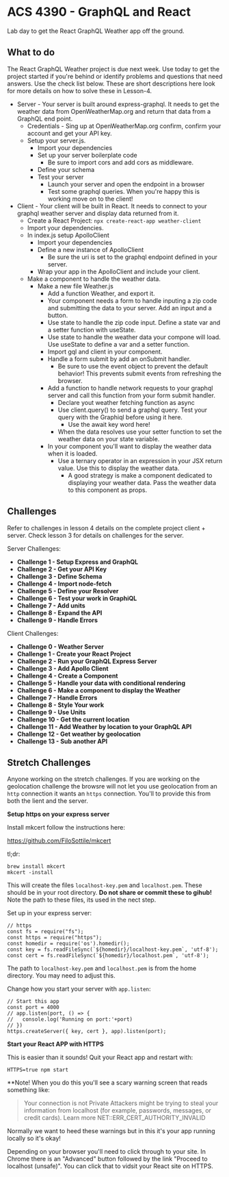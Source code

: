 # ACS 4390 - GraphQL and React

Lab day to get the React GraphQL Weather app off the ground. 

## What to do

The React GraphQL Weather project is due next week. Use today to get the project started if you're behind or identify problems and questions that need answers. Use the check list below. These are short descriptions here look for more details on how to solve these in Lesson-4. 

- Server - Your server is built around express-graphql. It needs to get the weather data from OpenWeatherMap.org and return that data from a GraphQL end point. 
	- Credentials - Sing up at OpenWeatherMap.org confirm, confirm your account and get your API key. 
	- Setup your server.js. 
		- Import your dependencies
		- Set up your server boilerplate code
			- Be sure to import cors and add cors as middleware.
		- Define your schema
		- Test your server
			- Launch your server and open the endpoint in a browser
			- Test some graphql queries. When you're happy this is working move on to the client!
- Client - Your client will be built in React. It needs to connect to your graphql weather server and display data returned from it. 
	- Create a React Project: `npx create-react-app weather-client`
	- Import your dependencies. 
	- In index.js setup ApolloClient
		- Import your dependencies
		- Define a new instance of ApolloClient
			- Be sure the uri is set to the graphql endpoint defined in your server. 
		- Wrap your app in the ApolloClient and include your client.
	- Make a component to handle the weather data. 
		- Make a new file Weather.js
			- Add a function Weather, and export it. 
			- Your component needs a form to handle inputing a zip code and submitting the data to your server. Add an input and a button. 
			- Use state to handle the zip code input. Define a state var and a setter function with useState.
			- Use state to handle the weather data your compone will load. Use useState to define a var and a setter function. 
			- Import gql and client in your component.
			- Handle a form submit by add an onSubmit handler. 
				- Be sure to use the event object to prevent the default behavior! This prevents submit events from refreshing the browser. 
			- Add a function to handle network requests to your graphql server and call this function from your form submit handler. 
				- Declare yout weather fetching function as async
				- Use client.query() to send a graphql query. Test your query with the Graphiql before using it here.
					- Use the await key word here! 
				- When the data resolves use your setter function to set the weather data on your state variable. 
			- In your component you'll want to display the weather data when it is loaded.
				- Use a ternary operator in an expression in your JSX return value. Use this to display the weather data. 
					- A good strategy is make a component dedicated to displaying your weather data. Pass the weather data to this component as props. 

## Challenges 

Refer to challenges in lesson 4 details on the complete project client + server. Check lesson 3 for details on challenges for the server.

Server Challenges: 

- **Challenge 1 - Setup Express and GraphQL**
- **Challenge 2 - Get your API Key**
- **Challenge 3 - Define Schema**
- **Challenge 4 - Import node-fetch**
- **Challenge 5 - Define your Resolver**
- **Challenge 6 - Test your work in GraphiQL**
- **Challenge 7 - Add units**
- **Challenge 8 - Expand the API**
- **Challenge 9 - Handle Errors**

Client Challenges:

- **Challenge 0 - Weather Server**
- **Challenge 1 - Create your React Project**
- **Challenge 2 - Run your GraphQL Express Server**
- **Challenge 3 - Add Apollo Client**
- **Challenge 4 - Create a Component**
- **Challenge 5 - Handle your data with conditional rendering**
- **Challenge 6 - Make a component to display the Weather**
- **Challenge 7 - Handle Errors**
- **Challenge 8 - Style Your work**
- **Challenge 9 - Use Units**
- **Challenge 10 - Get the current location**
- **Challenge 11 - Add Weather by location to your GraphQL API**
- **Challenge 12 - Get weather by geolocation**
- **Challenge 13 - Sub another API**

## Stretch Challenges 

Anyone working on the stretch challenges. If you are working on the geolocation challenge the browsre will not let you use geolocation from an `http` connection it wants an `https` connection. You'll to provide this from both the lient and the server. 

**Setup https on your express server**

Install mkcert follow the instructions here: 

https://github.com/FiloSottile/mkcert

tl;dr: 

```
brew install mkcert
mkcert -install
```

This will create the files `localhost-key.pem` and `localhost.pem`. These should be in your root directory. **Do not share or commit these to gihub!** Note the path to these files, its used in the nect step. 

Set up in your express server: 

```JS
// https 
const fs = require("fs");
const https = require("https");
const homedir = require('os').homedir();
const key = fs.readFileSync(`${homedir}/localhost-key.pem`, 'utf-8');
const cert = fs.readFileSync(`${homedir}/localhost.pem`, 'utf-8');
```

The path to `localhost-key.pem` and `localhost.pem` is from the home directory. You may need to adjust this. 

Change how you start your server with `app.listen`: 

```JS
// Start this app
const port = 4000
// app.listen(port, () => {
//   console.log('Running on port:'+port)
// })
https.createServer({ key, cert }, app).listen(port);
```

**Start your React APP with HTTPS**

This is easier than it sounds! Quit your React app and restart with: 

```
HTTPS=true npm start
```

**Note! When you do this you'll see a scary warning screen that reads something like: 

> Your connection is not Private
> Attackers might be trying to steal your information from localhost (for example, passwords, messages, or credit cards). Learn more
> NET::ERR_CERT_AUTHORITY_INVALID

Normally we want to heed these warnings but in this it's your app running locally so it's okay! 

Depending on your browser you'll need to click through to your site. In Chrome there is an "Advanced" button followed by the link "Proceed to localhost (unsafe)". You can click that to vidsit your React site on HTTPS. 

















<!-- 

## Learning Objectives 

1. 


- After Class/In classs activity
	- https://www.howtographql.com/react-apollo/0-introduction/
	- You can check your work agains the completed to tutorial here if you run into a problem: 
		- https://github.com/howtographql/react-apollo
- hackernews-react-apollo tutorial notes
	- Pay close atttention to the tutorial code snippets. The highlighted changes are not always correct! 
		- Stretch goal: make a pull request on the soruce repo for the tutorial if you see a mistake!
	- You'll be running two separate node projects from within the hackernews-react-apollo folder
		- in the root folder it will be the react project
		- in server folder will be the express server
	- Some instructions will ask you to switch folders in the terminal!
	- To run `yarn dev` in the *server* folder and launch the react app you'll need two terminals
	- Getting Started > Exploring the server
		- When you get here the tutorial asks you to run some commends to create some new posts. For this to work you'll need to be logged in and authorized. Create a user (if you haven't already)

```graphql
mutation {
  signup(email:"test@test.com", password:"test", name:"test") {
    user {
      name
      id
    }
  }
}
```
Now log in to this user account: 
```graphql
mutation {
  login(email:"test@test.com", password:"test") {
    user {
      name
    }
    token
  }
}
```
Copy the token and add the following to the HTTP Headers tab (lower left)
```graphql
{
  "Authorization":" Bearer <paste-token-here>"
}
```

	- Mutations: Creating Links > Writing the Mutation
		- I ran into a  problem here: `Unhandled Rejection (Error): Argument id for data.postedBy.connect.id must not be null. Please use undefined instead.` I'm guessing this is becuase you're not logged in and can't provide a user id which seems to be required for the database. 
		- I didn't find a good solution to allow posts without authenticating, and this is really the behavior that we want, for now I skipped the errors and continued with the tutorial. 
	


## After Class 

Time to start working on the frontend of hacker news!

Start working on the React + Apollo tutorial: <https://www.howtographql.com/react-apollo/0-introduction/>

- Complete the following chapters by next class: `Introduction`, `Getting Started`, `Queries: Loading Links`
















# Apollo

Apollo is a client that works with GraphQL. It can send requests and receive responses from a GraphQL endpoint. 

Apollo also has a library of React components that make it easy to integrate with React front ends. 

## Getting started 

Add Apollo to a React front end. 

- Import dependencies 
	- npm install --save graphql apollo-boost react-apollo graphql-tag

## In Class 

Review the tutorial. Look at its features and requirements. 


## Bonus Lesson: React Hooks!

Using state with functional components 

`const [state, setState] = useState(defaultValue)`
-->
